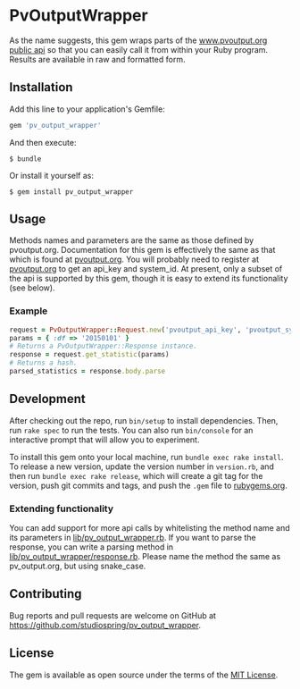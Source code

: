 # PvOutputWrapper

As the name suggests, this gem wraps parts of the www.pvoutput.org [public api](http://www.pvoutput.org/help.html#api) so that you can easily call it from within your Ruby program. Results are available in raw and formatted form.

## Installation

Add this line to your application's Gemfile:

```ruby
gem 'pv_output_wrapper'
```

And then execute:

    $ bundle

Or install it yourself as:

    $ gem install pv_output_wrapper

## Usage

Methods names and parameters are the same as those defined by pvoutput.org. Documentation for this gem is effectively the same as that which is found at [pvoutput.org](http://www.pvoutput.org/help.html#api). You will probably need to register at [pvoutput.org](http://pvoutput.org/register.jsp) to get an api_key and system_id. At present, only a subset of the api is supported by this gem, though it is easy to extend its functionality (see below).

### Example
```ruby
request = PvOutputWrapper::Request.new('pvoutput_api_key', 'pvoutput_system_id')
params = { :df => '20150101' }
# Returns a PvOutputWrapper::Response instance.
response = request.get_statistic(params)
# Returns a hash.
parsed_statistics = response.body.parse
```

## Development

After checking out the repo, run `bin/setup` to install dependencies. Then, run `rake spec` to run the tests. You can also run `bin/console` for an interactive prompt that will allow you to experiment.

To install this gem onto your local machine, run `bundle exec rake install`. To release a new version, update the version number in `version.rb`, and then run `bundle exec rake release`, which will create a git tag for the version, push git commits and tags, and push the `.gem` file to [rubygems.org](https://rubygems.org).

### Extending functionality

You can add support for more api calls by whitelisting the method name and its parameters in [lib/pv_output_wrapper.rb](https://github.com/studiospring/pv_output_wrapper/blob/master/lib/pv_output_wrapper.rb). If you want to parse the response, you can write a parsing method in [lib/pv_output_wrapper/response.rb](https://github.com/studiospring/pv_output_wrapper/blob/master/lib/pv_output_wrapper/response.rb). Please name the method the same as pv_output.org, but using snake_case.

## Contributing

Bug reports and pull requests are welcome on GitHub at https://github.com/studiospring/pv_output_wrapper.


## License

The gem is available as open source under the terms of the [MIT License](http://opensource.org/licenses/MIT).

